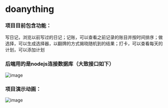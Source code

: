 # doanything
### 项目目前包含功能：
   写日记，浏览以前写过的日记；记账，可以查看之前记录的账目并按时间排序；做选择，可以生成选择器，以翻牌的方式揭晓随机到的结果；打卡，可以查看每天的计划，可以添加计划
### 后端用的是nodejs连接数据库（大致接口如下）

  ![image](https://s3.bmp.ovh/imgs/2022/02/e92841187f8545ac.png)
### 项目演示动画：
 ![image](https://github.com/serincqqq/doanything/blob/master/demo.gif)
